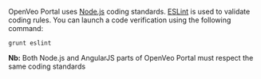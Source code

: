 OpenVeo Portal uses [Node.js](https://nodejs.org/en/) coding standards. [ESLint](http://eslint.org/) is used to validate coding rules. You can launch a code verification using the following command:

    grunt eslint

**Nb:** Both Node.js and AngularJS parts of OpenVeo Portal must respect the same coding standards
